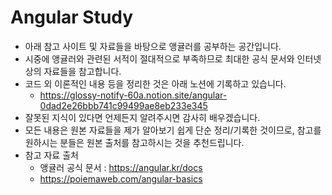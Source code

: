 # Angular Study
- 아래 참고 사이트 및 자료들을 바탕으로 앵귤러를 공부하는 공간입니다.
- 시중에 앵귤러와 관련된 서적이 절대적으로 부족하므로 최대한 공식 문서와 인터넷 상의 자료들을 참고합니다.
- 코드 외 이론적인 내용 등을 정리한 것은 아래 노션에 기록하고 있습니다.
  - https://glossy-notify-60a.notion.site/angular-0dad2e26bbb741c99499ae8eb233e345
- 잘못된 지식이 있다면 언제든지 알려주시면 감사히 배우겠습니다.
- 모든 내용은 원본 자료들을 제가 알아보기 쉽게 단순 정리/기록한 것이므로, 참고를 원하시는 분들은 원본 출처를 참고하시는 것을 추천드립니다.
- 참고 자료 출처
    - 앵귤러 공식 문서 : https://angular.kr/docs
    - https://poiemaweb.com/angular-basics
  
